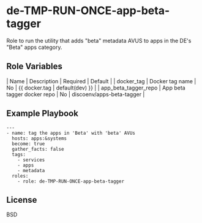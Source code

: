 de-TMP-RUN-ONCE-app-beta-tagger
===============================

Role to run the utility that adds "beta" metadata AVUS to apps in the DE's "Beta" apps category.

Role Variables
--------------

| Name                  | Description                     | Required | Default                           |
| docker_tag            | Docker tag name                 | No       | {{ docker.tag | default(dev) }}   |
| app_beta_tagger_repo  | App beta tagger docker repo     | No       | discoenv/apps-beta-tagger         |

Example Playbook
----------------

    ---
    - name: tag the apps in 'Beta' with 'beta' AVUs
      hosts: apps:&systems
      become: true
      gather_facts: false
      tags:
        - services
        - apps
        - metadata
      roles:
        - role: de-TMP-RUN-ONCE-app-beta-tagger

License
-------

BSD
